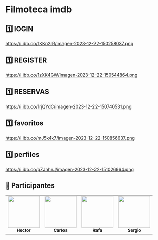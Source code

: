 # Filmoteca imdb
## 1️⃣ lOGIN

https://i.ibb.co/1KKn2rR/imagen-2023-12-22-150258037.png

## 1️⃣ REGISTER

https://i.ibb.co/1zXK4GW/imagen-2023-12-22-150544864.png

## 1️⃣ RESERVAS

https://i.ibb.co/1rjQYdC/imagen-2023-12-22-150740531.png

## 1️⃣ favoritos

https://i.ibb.co/mJ5k4k7/imagen-2023-12-22-150856637.png

## 1️⃣ perfiles

https://i.ibb.co/gZJhhnJ/imagen-2023-12-22-151026964.png

## :pineapple: Participantes


<table>
  <tbody>
    <tr>
      <td align="center"><a href="https://github.com/Hectorblanco02"><img src="https://github.com/Hectorblanco02.png?size=115" width="100px;" /><br /><sub><b>Hector</b></sub></a><br /></td>
      <td align="center"><a href="https://github.com/CTG99"><img src="https://github.com/CTG99.png?size=115" width="100px;" /><br /><sub><b>Carlos</b></sub></a><br /></td>
      <td align="center"><a href="https://github.com/RafaDM"><img src="https://github.com/RafaDM.png?size=115" width="100px;" /><br /><sub><b>Rafa</b></sub></a><br /></td>
      <td align="center"><a href="https://github.com/sergioromerohd"><img src="https://github.com/sergioromerohd.png?size=115" width="100px;" /><br /><sub><b>Sergio</b></sub></a><br /></td>
    </tr>
   </tbody>
</table>
